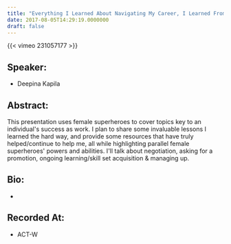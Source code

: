 ```yaml
---
title: "Everything I Learned About Navigating My Career, I Learned From Female Superheroes"
date: 2017-08-05T14:29:19.0000000
draft: false
---
```


{{< vimeo 231057177 >}}

## Speaker:

 - Deepina Kapila

## Abstract:

<p>This presentation uses female superheroes to cover topics key to an individual's success as work. I plan to share some invaluable lessons I learned the hard way, and provide some resources that have truly helped/continue to help me, all while highlighting parallel female superheroes' powers and abilities. I'll talk about negotiation, asking for a promotion, ongoing learning/skill set acquisition &amp; managing up.</p>

## Bio:

 - 

## Recorded At:

 - ACT-W

